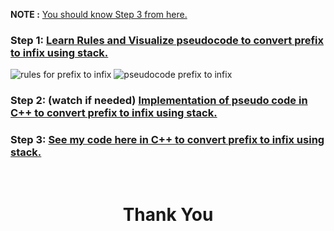 **NOTE :** [You should know Step 3 from here.](https://github.com/Nidhikumari-4/Data-Structures-and-Algorithms./tree/main/01.Data%20Structure/02.Stack/Infix%20Prefix%20Postfix/01.%20Infix%20to%20Postfix)

### **Step 1:** [Learn Rules and Visualize pseudocode to convert prefix to infix  using stack.](https://youtu.be/sevlImM3Onc)

![rules for prefix to infix](https://user-images.githubusercontent.com/77065920/133478823-65a3090a-8f3d-4d1f-b3ff-90a93eaffe7d.jpg)
![pseudocode prefix to infix](https://user-images.githubusercontent.com/77065920/133478811-ad56692a-85fc-4917-86bd-fc226e51313e.png)

### **Step 2: (watch if needed)** [Implementation of pseudo code in C++ to convert prefix to infix  using stack.](https://youtu.be/Xm-SHxqOzI4)

### **Step 3:** [See my code here in C++ to convert prefix to infix using stack.](prefix_to_infix.cpp)

<br>
<h1 align="Center">Thank You</h1>
